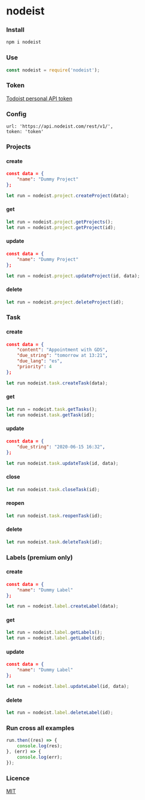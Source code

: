 # nodeist

### Install
```bash
npm i nodeist
```

### Use
```javascript
const nodeist = require('nodeist');
```

### Token
[Todoist personal API token](https://nodeist.com/Users/viewPrefs?page=integrations)

### Config
```javscript
url: 'https://api.nodeist.com/rest/v1/',
token: 'token'
```

### Projects

#### create
```json
const data = {
    "name": "Dummy Project"
};
```
```javascript
let run = nodeist.project.createProject(data);
```

#### get
```javascript
let run = nodeist.project.getProjects();
let run = nodeist.project.getProject(id);
```

#### update
```json
const data = {
    "name": "Dummy Project"
};
```
```javascript
let run = nodeist.project.updateProject(id, data);
```

#### delete
```javascript
let run = nodeist.project.deleteProject(id);
```


### Task

#### create
```json
const data = {
    "content": "Appointment with GDS",
    "due_string": "tomorrow at 13:21",
    "due_lang": "es",
    "priority": 4
};
```
```javascript
let run nodeist.task.createTask(data);
```

#### get
```javascript
let run = nodeist.task.getTasks();
let run nodeist.task.getTask(id);
```

#### update
```json
const data = {
    "due_string": "2020-06-15 16:32",
};
```
```javascript
let run nodeist.task.updateTask(id, data);
```

#### close
```javascript
let run nodeist.task.closeTask(id);
```

#### reopen
```javascript
let run nodeist.task.reopenTask(id);
```

#### delete
```javascript
let run nodeist.task.deleteTask(id);
```


### Labels (premium only)

#### create
```json
const data = {
    "name": "Dummy Label"
};
```
```javascript
let run = nodeist.label.createLabel(data);
```

#### get
```javascript
let run = nodeist.label.getLabels();
let run = nodeist.label.getLabel(id);
```

#### update
```json
const data = {
    "name": "Dummy Label"
};
```
```javascript
let run = nodeist.label.updateLabel(id, data);
```

#### delete
```javascript
let run = nodeist.label.deleteLabel(id);
```

### Run cross all examples
```javascript
run.then((res) => {
    console.log(res);
}, (err) => {
    console.log(err);
});
```
### Licence
[MIT](https://github.com/gabrielsule/nodeist/blob/master/LICENSE)
